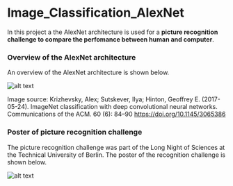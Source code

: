 # Image_Classification_AlexNet

In this project a the AlexNet architecture is used for a **picture recognition challenge to compare the perfomance between human and computer**.

### Overview of the AlexNet architecture

An overview of the AlexNet architecture is shown below.

![alt text](https://github.com/jkrn/Image_Recognition_AlexNet/blob/main/poster/AlexNet.PNG?raw=true)

Image source:
Krizhevsky, Alex; Sutskever, Ilya; Hinton, Geoffrey E. (2017-05-24). ImageNet classification with deep convolutional neural networks. Communications of the ACM. 60 (6): 84–90
https://doi.org/10.1145/3065386


### Poster of picture recognition challenge

The picture recognition challenge was part of the Long Night of Sciences at the Technical University of Berlin. The poster of the recognition challenge is shown below.

![alt text](https://github.com/jkrn/Image_Recognition_AlexNet/blob/main/poster/poster.png?raw=true)

